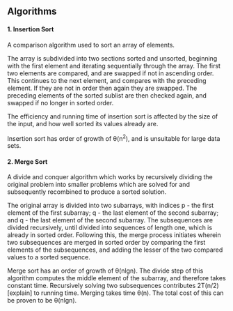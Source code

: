 ## Algorithms ##

#### 1. Insertion Sort ####

A comparison algorithm used to sort an array of elements. 

The array is subdivided into two sections sorted and unsorted, beginning
with the first element and iterating sequentially through the array. The first two elements are compared,
and are swapped if not in ascending order. This continues to the next element, and compares with the preceding element. If they are not in order
then again they are swapped. The preceding elements of the sorted sublist are then checked again, and 
swapped if no longer in sorted order.

The efficiency and running time of insertion sort is affected by the size of the input,
and how well sorted its values already are.

Insertion sort has order of growth of &theta;(n<sup>2</sup>), and is unsuitable for large data sets.

#### 2. Merge Sort ####
A divide and conquer algorithm which works by recursively dividing the original problem into smaller problems
which are solved for and subsequently recombined to produce a sorted solution.
 
The original array is divided into two subarrays, with indices p - the first element of the first subarray;
q - the last element of the second subarray; and q - the last element of the second subarray.
The subsequences are divided recursively, until divided into sequences of length one, which is already in sorted order.
Following this, the merge process initiates wherein two subsequences are merged in sorted order by comparing the first elements
of the subsequences, and adding the lesser of the two compared values to a sorted sequence.

Merge sort has an order of growth of &theta;(nlgn). The divide step of this algorithm computes the 
middle element of the subarray, and therefore takes constant time. Recursively solving two subsequences
contributes 2T(n/2) [explain] to running time. Merging takes time &theta;(n). The total cost of this can 
be proven to be &theta;(nlgn).

